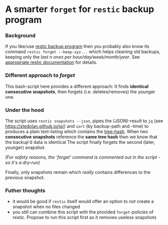 # A smarter `forget` for `restic` backup program
### Background
If you like/use [restic backup program](https://restic.net) then you
probably also know its command `restic forget --keep-xyz...`
which  helps cleaning old backups, keeping only the *last n ones per hour/day/week/month/year*.
See [appropriate restic documentation](https://restic.readthedocs.io/en/stable/060_forget.html#removing-snapshots-according-to-a-policy) for details.

### Different approach to *forget*
This bash-script here provides a different approach: It finds
**identical consecutive snapshots**, then forgets (i.e. deletes/removes)
the younger one.

### Under the hood
The script uses `restic snapshots --json`, pipes the (JSON)-result to `jq`
(see https://stedolan.github.io/jq/) and `sort` (by backup-path and -time)
to produces a plain text-listing which contains the [tree-hash](https://restic.readthedocs.io/en/stable/100_references.html#trees-and-data).
When two **consecutive snapshots** reference the **same tree hash** then we
know that the backup'd data is identical
The script finally forgets the second (later, younger) snapshot.

*(For safety reasons, the 'forget' command is commented out in the script - so it's a dry-run)*

Finally, only snapshots remain which *really* contains differences to the previous snapshot.

### Futher thoughts
- it would be good if `restic` itself would offer an option to *not* create a snapshot when no files changed
- you still can combine this script with the provided `forget`-policies of restic. 
Propose to run this script first as it removes useless snapshots

